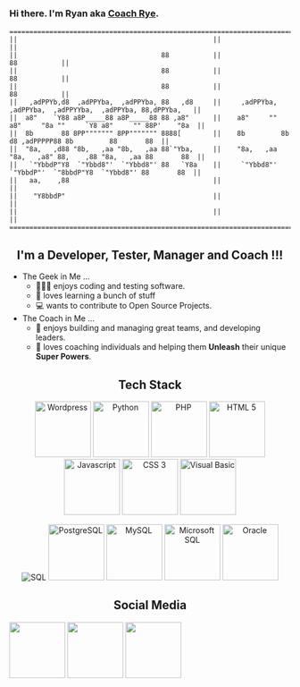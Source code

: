 ### Hi there. I'm Ryan aka [Coach Rye][website]. 

```
=====================================================================================================================
||                                                 ||                                                              ||
||                                    88           ||                                                 88           ||
||                                    88           ||                                                 88           ||
||                                    88           ||                                                 88           ||
||   ,adPPYb,d8  ,adPPYba,  ,adPPYba, 88   ,d8     ||     ,adPPYba,  ,adPPYba,  ,adPPYYba,  ,adPPYba, 88,dPPYba,   ||
||  a8"    `Y88 a8P_____88 a8P_____88 88 ,a8"      ||    a8"     "" a8"     "8a ""     `Y8 a8"     "" 88P'    "8a  ||
||  8b       88 8PP""""""" 8PP""""""" 8888[        ||    8b         8b       d8 ,adPPPPP88 8b         88       88  ||
||  "8a,   ,d88 "8b,   ,aa "8b,   ,aa 88`"Yba,     ||    "8a,   ,aa "8a,   ,a8" 88,    ,88 "8a,   ,aa 88       88  ||
||   `"YbbdP"Y8  `"Ybbd8"'  `"Ybbd8"' 88   `Y8a    ||     `"Ybbd8"'  `"YbbdP"'  `"8bbdP"Y8  `"Ybbd8"' 88       88  ||
||   aa,    ,88                                    ||                                                              ||
||    "Y8bbdP"                                     ||                                                              ||
||                                                 ||                                                              ||
=====================================================================================================================
```
<h2 align="center">I'm a Developer, Tester, Manager and Coach !!!</h2>

- The Geek in Me ... 
   - 👨🏻‍💻 enjoys coding and testing software. 
   - 📖 loves learning a bunch of stuff 
   - 💻 wants to contribute to Open Source Projects.
- The Coach in Me ...
   - 👥 enjoys building and managing great teams, and developing leaders. 
   - 🌱 loves coaching individuals and helping them **Unleash** their unique **Super Powers**.

<!-- Tech Stack

✅ PHP
✅ Python
Selenium
✅ Wordpress
✅ SQL
✅ PostgreSQL
✅ MySQL
✅ Oracle SQL
✅ Microsoft SQL Server
ASP
✅ Visual Basic
Visual FoxPro
✅ JavaScript

-->
<h2 align="center">Tech Stack</h2>
<!-- https://www.flaticon.com/packs/software-development-logos --> <!-- icons8.com -->

<p align="center">
<img width="100" src="https://img.icons8.com/color/144/000000/wordpress.png" alt="Wordpress"/> <img width="100" src="https://img.icons8.com/color/144/000000/python--v2.png" alt="Python"/>  <img width="100" src="https://image.flaticon.com/icons/png/512/919/919830.png" alt="PHP"> <img width="100" src="https://image.flaticon.com/icons/png/512/919/919827.png" alt="HTML 5"> <img width="100" src="https://image.flaticon.com/icons/png/512/919/919828.png" alt="Javascript"> <img width="100" src="https://image.flaticon.com/icons/png/512/919/919826.png" alt="CSS 3"> <img width="100" src="https://image.flaticon.com/icons/png/512/919/919844.png" alt="Visual Basic">
</p>
 
<p align="center">
<img src="https://img.icons8.com/color/96/000000/sql.png" alt="SQL"/> <img width="100" src="https://img.icons8.com/color/144/000000/postgreesql.png" alt="PostgreSQL"/> <img width="100" src="https://image.flaticon.com/icons/png/512/919/919836.png" alt="MySQL"> <img height="100" src="https://img.icons8.com/color/144/000000/microsoft-sql-server.png" alt="Microsoft SQL"/> <img width="100" src="https://img.icons8.com/color/100/000000/oracle-logo.png" alt="Oracle"/> 
</p>

<h2 align="center">Social Media</h2>

[<img height="100" src="https://cdn2.iconfinder.com/data/icons/black-white-social-media/32/online_social_media_linked_in-256.png">][linkedin]
[<img height="100" src="https://cdn2.iconfinder.com/data/icons/black-white-social-media/32/online_social_media_twitter-256.png">][twitter]
[<img height="100" src="https://cdn2.iconfinder.com/data/icons/black-white-social-media/32/instagram_online_social_media-256.png">][instagram]





<!-- 
### Now Playing on Spotify 🎧
TODO: https://www.youtube.com/watch?v=n6d4KHSKqGk
[<img src="https://now-playing-codestackr.vercel.app/api/spotify-playing" alt="coachRye Spotify Playing" width="350" />](https://open.spotify.com/user/ryansalvanera)


TODO: https://github.com/codeSTACKr
-->


<!--
**pinoytesters/pinoytesters** is a ✨ _special_ ✨ repository because its `README.md` (this file) appears on your GitHub profile.

https://ascii.co.uk/art

Here are some ideas to get you started:

- 🔭 I’m currently working on ...
- 🌱 I’m currently learning ...
- 👯 I’m looking to collaborate on ...
- 🤔 I’m looking for help with ...
- 💬 Ask me about ...
- 📫 How to reach me: ...
- 😄 Pronouns: ...
- ⚡ Fun fact: ...
-->

<!-- 
<img height="50" src="https://cdn2.iconfinder.com/data/icons/black-white-social-media/32/facebook_online_social_media-256.png">
<img height="50" src="https://cdn2.iconfinder.com/data/icons/black-white-social-media/32/youtube_online_social_media-256.png">
<img height="50" src="https://cdn4.iconfinder.com/data/icons/socialmediaicons_v120/48/youtube.png">
-->


[website]: https://coachrye.com
[linkedin]: https://www.linkedin.com/in/ryansalvanera
[twitter]: https://twitter.com/coachrye34
[instagram]: https://instagr.am/coachrye

